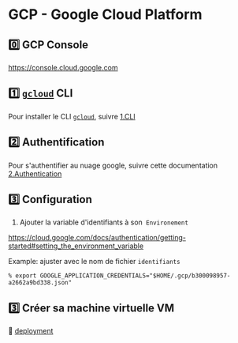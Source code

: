 # GCP - Google Cloud Platform

## :zero: GCP Console

https://console.cloud.google.com


## :one: [`gcloud`](https://cloud.google.com/sdk/gcloud) CLI

Pour installer le CLI [`gcloud`](https://cloud.google.com/sdk/gcloud), suivre [1.CLI](1.CLI)

## :two: Authentification

Pour s'authentifier au nuage google, suivre cette documentation [2.Authentication](2.Authentication)


## :three: Configuration 


1. Ajouter la variable d'identifiants à son` Environement`

https://cloud.google.com/docs/authentication/getting-started#setting_the_environment_variable

Example: ajuster avec le nom de fichier `identifiants`

```
% export GOOGLE_APPLICATION_CREDENTIALS="$HOME/.gcp/b300098957-a2662a9bd338.json"
```

## :three: Créer sa machine virtuelle VM

:pushpin: [deployment](deployment)




